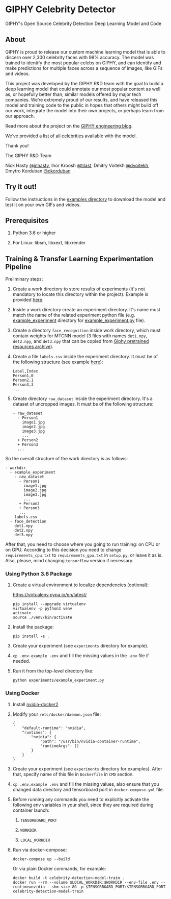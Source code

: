 # GIPHY Celebrity Detector

GIPHY's Open Source Celebrity Detection Deep Learning Model and Code

## About

GIPHY is proud to release our custom machine learning model that is able to discern over 2,300 celebrity faces with 98% accuracy. The model was trained to identify the most popular celebs on GIPHY, and can identify and make predictions for multiple faces across a sequence of images, like GIFs and videos.

This project was developed by the GIPHY R&D team with the goal to build a deep learning model that could annotate our most popular content as well as, or hopefully better than, similar models offered by major tech companies. We’re extremely proud of our results, and have released this model and training code to the public in hopes that others might build off our work, integrate the model into their own projects, or perhaps learn from our approach.

Read more about the project on the [GIPHY engineering blog](https://engineering.giphy.com/giphys-ai-can-identify-lil-yachty-can-yours).

We’ve provided a [list of all celebrities](https://github.com/Giphy/celeb-detection-oss/blob/master/examples/resources/face_recognition/labels.csv) available with the model.

Thank you!

The GIPHY R&D Team

Nick Hasty [@jnhasty](https://github.com/jnhasty), Ihor Kroosh [@tilast](https://github.com/tilast), Dmitry Voitekh [@dvoitekh](https://github.com/dvoitekh), Dmytro Korduban [@dkorduban](https://github.com/dkorduban)


## Try it out!

Follow the instructions in the [examples directory](./examples) to download the model and test it on your own GIFs and videos.

## Prerequisites

1. Python 3.6 or higher

2. For Linux: libsm, libxext, libxrender

## Training & Transfer Learning Experimentation Pipeline

Preliminary steps:

1. Create a work directory to store results of experiments (it's not mandatory to locate this directory within the project). Example is provided [here](./workdir/).

2. Inside a work directory create an experiment directory. It's name must match the name of the related experiment python file (e.g. [example_experiment](./workdir/example_experiment/) directory for [example_experiment.py](./experiments/example_experiment.py) file).

2. Create a directory `face_recognition` inside work directory, which must contain weights for MTCNN model (3 files with names `det1.npy`, `det2.npy`, and `det3.npy` that can be copied from [Giphy pretrained resources archive](https://s3.amazonaws.com/giphy-public/models/celeb-detection/resources.tar.gz)).

3. Create a file `labels.csv` inside the experiment directory. It must be of the following structure (see example [here](examples/resources/face_recognition/labels.csv)):

    ```
    Label,Index
    Person1,0
    Person2,1
    Person3,3
    ...
    ```

4. Create directory `raw_dataset` inside the experiment directory. It's a dataset of uncropped images. It must be of the following structure:

    ```
    - raw_dataset
      - Person1
        image1.jpg
        image2.jpg
        image3.jpg
        ...
      + Person2
      + Person3
      ...
    ```

So the overall structure of the work directory is as follows:

```
- workdir
  - example_experiment
    - raw_dataset
      - Person1
        image1.jpg
        image2.jpg
        image3.jpg
        ...
      + Person2
      + Person3
      ...
    labels.csv
  - face_detection
    det1.npy
    det2.npy
    det3.npy
```

After that, you need to choose where you going to run training: on CPU or on GPU. According to this decision you need to change `requirements_cpu.txt` to `requirements_gpu.txt` in `setup.py`, or leave it as is. Also, please, mind changing `tensorflow` version if necessary.

### Using Python 3.6 Package

1. Create a virtual environment to localize dependencies (optional):

    https://virtualenv.pypa.io/en/latest/

    ```
    pip install --upgrade virtualenv
    virtualenv -p python3 venv
    activate
    source ./venv/bin/activate
    ```

2. Install the package:

    ```
    pip install -e .
    ```

3. Create your experiment (see `experiments` directory for example).

4. `cp .env.example .env` and fill the missing values in the `.env` file if needed.

5. Run it from the top-level directory like:

    ```
    python experiments/example_experiment.py
    ```

### Using Docker

1. Install [nvidia-docker2](https://github.com/NVIDIA/nvidia-docker)

2. Modify your `/etc/docker/daemon.json` file:

    ```
    {
        "default-runtime": "nvidia",
        "runtimes": {
            "nvidia": {
                "path": "/usr/bin/nvidia-container-runtime",
                "runtimeArgs": []
            }
        }
    }
    ```

3. Create your experiment (see `experiments` directory for examples). After that, specify name of this file in `Dockerfile` in `CMD` section.

4. `cp .env.example .env` and fill the missing values, also ensure that you changed data directory and tensorboard port in `docker-compose.yml` file.

5. Before running any commands you need to explicitly activate the following env variables in your shell, since they are required during container launch:

    1) `TENSORBOARD_PORT`

    2) `WORKDIR`

    3) `LOCAL_WORKDIR`

6. Run via docker-compose:

    ```
    docker-compose up --build
    ```

    Or via plain Docker commands, for example:

    ```
    docker build -t celebrity-detection-model-train .
    docker run --rm --volume $LOCAL_WORKDIR:$WORKDIR --env-file .env --runtime=nvidia --shm-size 8G -p $TENSORBOARD_PORT:$TENSORBOARD_PORT celebrity-detection-model-train
    ```

